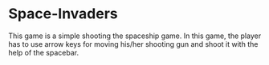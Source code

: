 # Space-Invaders
This game is a simple shooting the spaceship game. In this game, the player has to use arrow keys for moving his/her shooting gun and shoot it with the help of the spacebar.
